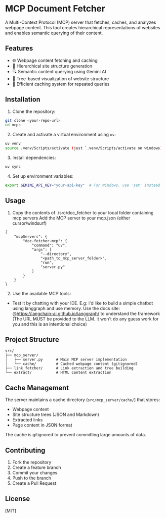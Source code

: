 # MCP Document Fetcher

A Multi-Context Protocol (MCP) server that fetches, caches, and analyzes webpage content. This tool creates hierarchical representations of websites and enables semantic querying of their content.

## Features

- 🌐 Webpage content fetching and caching
- 📁 Hierarchical site structure generation
- 🔍 Semantic content querying using Gemini AI
- 🌲 Tree-based visualization of website structure
- 🔄 Efficient caching system for repeated queries

## Installation

1. Clone the repository:
```bash
git clone <your-repo-url>
cd mcps
```

2. Create and activate a virtual environment using `uv`:
```bash
uv venv
source .venv/Scripts/activate (just `.venv/Scripts/activate on windows)
```

3. Install dependencies:
```bash
uv sync 
```

4. Set up environment variables:
```bash
export GEMINI_API_KEY="your-api-key"  # For Windows, use 'set' instead of 'export'
```

## Usage
1. Copy the contents of ./src/doc_fetcher to your local folder containing mcp servers 
Add the MCP server to your mcp.json (either cursor/windsurf)
```
{
    "mcpServers": {
        "doc-fetcher-mcp": {
            "command": "uv",
            "args": [
                "--directory",
                "<path_to_mcp_server_folder>",
                "run",
                "server.py"
            ]
        }
    }
}
```

2. Use the available MCP tools:
- Test it by chatting with your IDE. E.g: I'd like to build a simple chatbot using langgraph and use memory. Use the docs site: @https://langchain-ai.github.io/langgraph/ to understand the framework (The URL MUST be provided to the LLM. It won't do any guess work for you and this is an intentional choice)

## Project Structure

```
src/
├── mcp_server/
│   ├── server.py      # Main MCP server implementation
│   └── cache/         # Cached webpage content (gitignored)
├── link_fetcher/      # Link extraction and tree building
└── extract/           # HTML content extraction
```

## Cache Management

The server maintains a cache directory (`src/mcp_server/cache/`) that stores:
- Webpage content
- Site structure trees (JSON and Markdown)
- Extracted links
- Page content in JSON format

The cache is gitignored to prevent committing large amounts of data.

## Contributing

1. Fork the repository
2. Create a feature branch
3. Commit your changes
4. Push to the branch
5. Create a Pull Request

## License

[MIT] 
